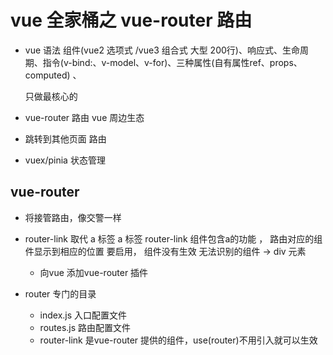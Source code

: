 # vue 全家桶之 vue-router 路由

- vue 语法 组件(vue2 选项式 /vue3 组合式 大型 200行)、响应式、生命周期、指令(v-bind:、v-model、v-for)、三种属性(自有属性ref、props、computed) 、

  只做最核心的
- vue-router 路由 vue 周边生态
 - 跳转到其他页面 路由

- vuex/pinia 状态管理
## vue-router 
- 将接管路由，像交警一样
- router-link 取代 a 标签
  a 标签
  router-link 组件包含a的功能 ， 路由对应的组件显示到相应的位置 
  要启用，
  组件没有生效 无法识别的组件 -> div 元素
  - 向vue 添加vue-router 插件

- router 专门的目录
  - index.js 入口配置文件
  - routes.js 路由配置文件
  - router-link 是vue-router 提供的组件，use(router)不用引入就可以生效